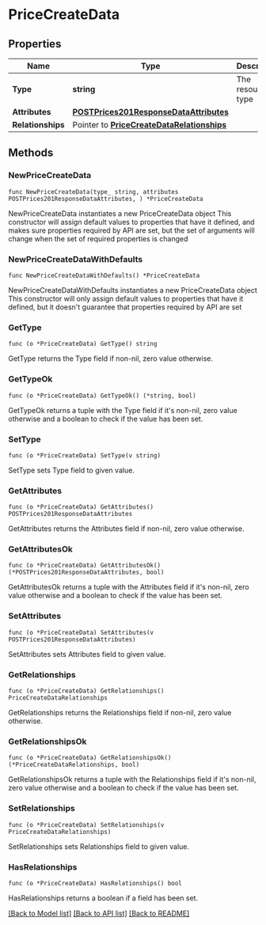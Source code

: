 # PriceCreateData

## Properties

Name | Type | Description | Notes
------------ | ------------- | ------------- | -------------
**Type** | **string** | The resource&#39;s type | 
**Attributes** | [**POSTPrices201ResponseDataAttributes**](POSTPrices201ResponseDataAttributes.md) |  | 
**Relationships** | Pointer to [**PriceCreateDataRelationships**](PriceCreateDataRelationships.md) |  | [optional] 

## Methods

### NewPriceCreateData

`func NewPriceCreateData(type_ string, attributes POSTPrices201ResponseDataAttributes, ) *PriceCreateData`

NewPriceCreateData instantiates a new PriceCreateData object
This constructor will assign default values to properties that have it defined,
and makes sure properties required by API are set, but the set of arguments
will change when the set of required properties is changed

### NewPriceCreateDataWithDefaults

`func NewPriceCreateDataWithDefaults() *PriceCreateData`

NewPriceCreateDataWithDefaults instantiates a new PriceCreateData object
This constructor will only assign default values to properties that have it defined,
but it doesn't guarantee that properties required by API are set

### GetType

`func (o *PriceCreateData) GetType() string`

GetType returns the Type field if non-nil, zero value otherwise.

### GetTypeOk

`func (o *PriceCreateData) GetTypeOk() (*string, bool)`

GetTypeOk returns a tuple with the Type field if it's non-nil, zero value otherwise
and a boolean to check if the value has been set.

### SetType

`func (o *PriceCreateData) SetType(v string)`

SetType sets Type field to given value.


### GetAttributes

`func (o *PriceCreateData) GetAttributes() POSTPrices201ResponseDataAttributes`

GetAttributes returns the Attributes field if non-nil, zero value otherwise.

### GetAttributesOk

`func (o *PriceCreateData) GetAttributesOk() (*POSTPrices201ResponseDataAttributes, bool)`

GetAttributesOk returns a tuple with the Attributes field if it's non-nil, zero value otherwise
and a boolean to check if the value has been set.

### SetAttributes

`func (o *PriceCreateData) SetAttributes(v POSTPrices201ResponseDataAttributes)`

SetAttributes sets Attributes field to given value.


### GetRelationships

`func (o *PriceCreateData) GetRelationships() PriceCreateDataRelationships`

GetRelationships returns the Relationships field if non-nil, zero value otherwise.

### GetRelationshipsOk

`func (o *PriceCreateData) GetRelationshipsOk() (*PriceCreateDataRelationships, bool)`

GetRelationshipsOk returns a tuple with the Relationships field if it's non-nil, zero value otherwise
and a boolean to check if the value has been set.

### SetRelationships

`func (o *PriceCreateData) SetRelationships(v PriceCreateDataRelationships)`

SetRelationships sets Relationships field to given value.

### HasRelationships

`func (o *PriceCreateData) HasRelationships() bool`

HasRelationships returns a boolean if a field has been set.


[[Back to Model list]](../README.md#documentation-for-models) [[Back to API list]](../README.md#documentation-for-api-endpoints) [[Back to README]](../README.md)


